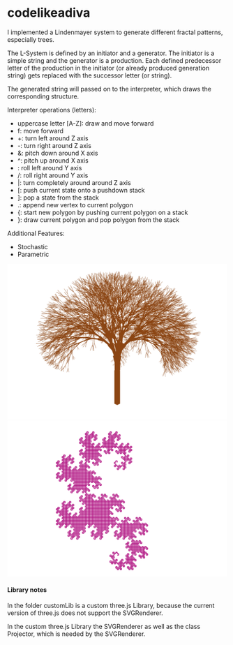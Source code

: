# codelikeadiva

I implemented a Lindenmayer system to generate different fractal patterns, especially trees.

The L-System is defined by an initiator and a generator. The initiator is a simple string and the generator is a production.
Each defined predecessor letter of the production in the initiator (or already produced generation string) gets replaced with the successor letter (or string).

The generated string will passed on to the interpreter, which draws the corresponding structure. 

Interpreter operations (letters):
+ uppercase letter [A-Z]: draw and move forward
+ f:  move forward
+ +: turn left around Z axis
+ -: turn right around Z axis
+ &: pitch down around X axis
+ ^: pitch up around X axis
+ \: roll left around Y axis
+ /: roll right around Y axis
+ |: turn completely around around Z axis
+ \[: push current state onto a pushdown stack
+ \]: pop a state from the stack 
+ .: append new vertex to current polygon
+ {: start new polygon by pushing current polygon on a stack
+ }: draw current polygon and pop polygon from the stack

Additional Features:
+ Stochastic
+ Parametric

![alt text](https://github.com/Atomkeks/codelikeadiva/blob/develop/my-artwork/Favorite_Picture.png)
![alt text](https://github.com/Atomkeks/codelikeadiva/blob/develop/my-artwork/little_extra.png)

#### Library notes
In the folder customLib is a custom three.js Library, because the current version of three.js does not support the SVGRenderer.

In the custom three.js Library the SVGRenderer as well as the class Projector, which is needed by the SVGRenderer.
